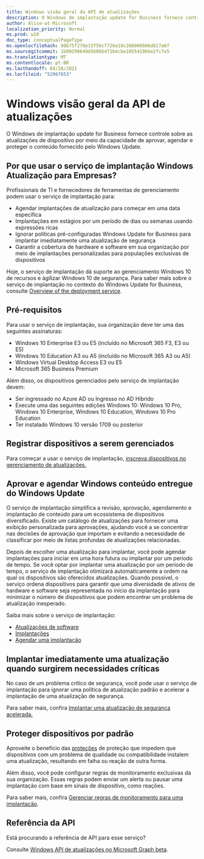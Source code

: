 ```yaml
---
title: Windows visão geral da API de atualizações
description: O Windows de implantação update for Business fornece controle à sua organização sobre as atualizações oferecidas aos seus dispositivos.
author: Alice-at-Microsoft
localization_priority: Normal
ms.prod: w10
doc_type: conceptualPageType
ms.openlocfilehash: 98b75f278e33f56cf726a18c266000b06d817a6f
ms.sourcegitcommit: 1b09298649d5606b471b4cbe1055419bbe2fc7e5
ms.translationtype: MT
ms.contentlocale: pt-BR
ms.lasthandoff: 04/28/2021
ms.locfileid: "52067653"
---
```

# <a name="windows-updates-api-overview"></a>Windows visão geral da API de atualizações

O Windows de implantação update for Business fornece controle sobre as atualizações de dispositivo por meio da capacidade de aprovar, agendar e proteger o conteúdo fornecido pelo Windows Update. 

## <a name="why-use-the-windows-update-for-business-deployment-service"></a>Por que usar o serviço de implantação Windows Atualização para Empresas?

Profissionais de TI e fornecedores de ferramentas de gerenciamento podem usar o serviço de implantação para:
* Agendar implantações de atualização para começar em uma data específica
* Implantações em estágios por um período de dias ou semanas usando expressões ricas
* Ignorar políticas pré-configuradas Windows Update for Business para implantar imediatamente uma atualização de segurança
* Garantir a cobertura de hardware e software em sua organização por meio de implantações personalizadas para populações exclusivas de dispositivos

Hoje, o serviço de implantação dá suporte ao gerenciamento Windows 10 de recursos e àgilizar Windows 10 de segurança. Para saber mais sobre o serviço de implantação no contexto do Windows Update for Business, consulte [Overview of the deployment service](https://docs.microsoft.com/windows/deployment/update/deployment-service-overview).

## <a name="prerequisites"></a>Pré-requisitos    

Para usar o serviço de implantação, sua organização deve ter uma das seguintes assinaturas:
* Windows 10 Enterprise E3 ou E5 (incluído no Microsoft 365 F3, E3 ou E5)
* Windows 10 Education A3 ou A5 (incluído no Microsoft 365 A3 ou A5)
* Windows Virtual Desktop Access E3 ou E5
* Microsoft 365 Business Premium

Além disso, os dispositivos gerenciados pelo serviço de implantação devem:
* Ser ingressado no Azure AD ou Ingresso no AD Híbrido
* Execute uma das seguintes edições Windows 10: Windows 10 Pro, Windows 10 Enterprise, Windows 10 Education, Windows 10 Pro Education
* Ter instalado Windows 10 versão 1709 ou posterior

## <a name="enroll-devices-to-be-managed"></a>Registrar dispositivos a serem gerenciados

Para começar a usar o serviço de implantação, [inscreva dispositivos no gerenciamento de atualizações.](windowsupdates-enroll.md)

## <a name="approve-and-schedule-windows-content-delivered-from-windows-update"></a>Aprovar e agendar Windows conteúdo entregue do Windows Update

O serviço de implantação simplifica a revisão, aprovação, agendamento e implantação de conteúdo para um ecossistema de dispositivos diversificado. Existe um catálogo de atualizações para fornecer uma exibição personalizada para aprovações, ajudando você a se concentrar nas decisões de aprovação que importam e evitando a necessidade de classificar por meio de listas profundas de atualizações relacionadas.

Depois de escolher uma atualização para implantar, você pode agendar implantações para iniciar em uma hora futura ou implantar por um período de tempo. Se você optar por implantar uma atualização por um período de tempo, o serviço de implantação otimizará automaticamente a ordem na qual os dispositivos são oferecidos atualizações. Quando possível, o serviço ordena dispositivos para garantir que uma diversidade de ativos de hardware e software seja representada no início da implantação para minimizar o número de dispositivos que podem encontrar um problema de atualização inesperado. 

Saiba mais sobre o serviço de implantação:
* [Atualizações de software](windowsupdates-software-updates.md)
* [Implantações](windowsupdates-deployments.md)
* [Agendar uma implantação](windowsupdates-schedule-deployment.md)

## <a name="immediately-deploy-an-update-when-critical-needs-arise"></a>Implantar imediatamente uma atualização quando surgirem necessidades críticas

No caso de um problema crítico de segurança, você pode usar o serviço de implantação para ignorar uma política de atualização padrão e acelerar a implantação de uma atualização de segurança.

Para saber mais, confira [Implantar uma atualização de segurança acelerada.](windowsupdates-deploy-expedited-update.md)

## <a name="protect-devices-by-default"></a>Proteger dispositivos por padrão

Aproveite o benefício das [proteções](https://docs.microsoft.com/windows/deployment/update/safeguard-holds) de proteção que impedem que dispositivos com um problema de qualidade ou compatibilidade instalem uma atualização, resultando em falha ou reação de outra forma.

Além disso, você pode configurar regras de monitoramento exclusivas da sua organização. Essas regras podem enviar um alerta ou pausar uma implantação com base em sinais de dispositivo, como reações.

Para saber mais, confira [Gerenciar regras de monitoramento para uma implantação](windowsupdates-manage-monitoring-rules.md).

## <a name="api-reference"></a>Referência da API

Está procurando a referência de API para esse serviço?

Consulte [Windows API de atualizações no Microsoft Graph beta](/graph/api/resources/windowsupdates-updates?view=graph-rest-beta&preserve-view=true).
